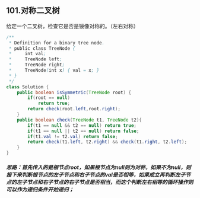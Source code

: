 ## 101.对称二叉树

给定一个二叉树，检查它是否是镜像对称的。（左右对称）

```java
/**
 * Definition for a binary tree node.
 * public class TreeNode {
 *     int val;
 *     TreeNode left;
 *     TreeNode right;
 *     TreeNode(int x) { val = x; }
 * }
 */
class Solution {
    public boolean isSymmetric(TreeNode root) {
        if(root == null)
            return true;
        return check(root.left,root.right);
    }
    public boolean check(TreeNode t1, TreeNode t2){
        if(t1 == null && t2 == null) return true;
        if(t1 == null || t2 == null) return false;
        if(t1.val != t2.val) return false;
        return check(t1.left, t2.right) && check(t1.right, t2.left);
    }
}
```

##### 思路：首先传入的是根节点root，如果根节点为null则为对称，如果不为null，则接下来判断根节点的左子节点和右子节点的val是否相等，如果成立再判断左子节点的左子节点和右子节点的右子节点是否相当，而这个判断左右相等的循环操作则可以作为递归条件开始递归；